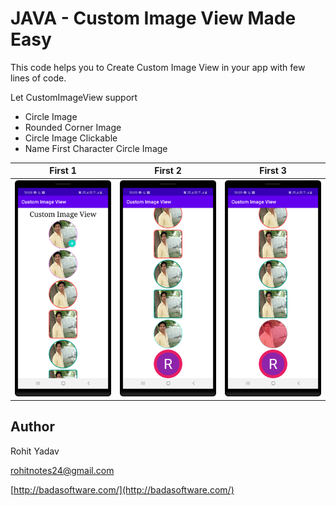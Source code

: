 # JAVA - Custom Image View Made Easy

This code helps you to Create Custom Image View in your app with few lines of code.

Let CustomImageView support

- Circle Image
- Rounded Corner Image
- Circle Image Clickable
- Name First Character Circle Image

|    First 1   |     First 2     |     First 3     |
|--------------|-----------------|-----------------|
| <img src="art/1.png" width="250"> | <img src="art/2.png" width="250"> | <img src="art/3.png" width="250"> |

## Author ##

Rohit Yadav

[rohitnotes24@gmail.com](mailto:rohitnotes24@gmail.com)

[http://badasoftware.com/](http://badasoftware.com/)

